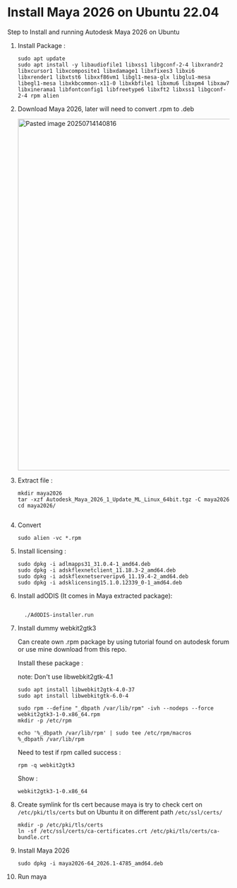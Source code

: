# Install Maya 2026 on Ubuntu 22.04
Step to Install and running Autodesk Maya 2026 on Ubuntu

1. Install Package :
    ```
    sudo apt update
    sudo apt install -y libaudiofile1 libxss1 libgconf-2-4 libxrandr2 libxcursor1 libxcomposite1 libxdamage1 libxfixes3 libxi6 libxrender1 libxtst6 libxxf86vm1 libgl1-mesa-glx libglu1-mesa libegl1-mesa libxkbcommon-x11-0 libxkbfile1 libxmu6 libxpm4 libxaw7 libxinerama1 libfontconfig1 libfreetype6 libxft2 libxss1 libgconf-2-4 rpm alien
    ```

2. Download Maya 2026, later will need to convert .rpm to .deb

    <img width="1478" height="795" alt="Pasted image 20250714140816" src="https://github.com/user-attachments/assets/b0595294-d05c-491c-a455-f8f81262f5ff" />

3. Extract file :

    ```
    mkdir maya2026
    tar -xzf Autodesk_Maya_2026_1_Update_ML_Linux_64bit.tgz -C maya2026
    cd maya2026/
    
    
    ```
4. Convert

   ```
   sudo alien -vc *.rpm
   ```

5. Install licensing :
    ```
    sudo dpkg -i adlmapps31_31.0.4-1_amd64.deb
    sudo dpkg -i adskflexnetclient_11.18.3-2_amd64.deb
    sudo dpkg -i adskflexnetserveripv6_11.19.4-2_amd64.deb
    sudo dpkg -i adsklicensing15.1.0.12339_0-1_amd64.deb
    ```

6. Install adODIS (It comes in Maya extracted package):

    ```
       
	  ./AdODIS-installer.run
    ```

7. Install dummy webkit2gtk3

    Can create own .rpm package by using tutorial found on autodesk forum or use mine download from this repo.

    Install these package :

    note: Don't use libwebkit2gtk-4.1
    ```
    sudo apt install libwebkit2gtk-4.0-37
    sudo apt install libwebkitgtk-6.0-4
    ```

    ```
    sudo rpm --define "_dbpath /var/lib/rpm" -ivh --nodeps --force webkit2gtk3-1-0.x86_64.rpm
    mkdir -p /etc/rpm
    ```

    ```
    echo '%_dbpath /var/lib/rpm' | sudo tee /etc/rpm/macros
    %_dbpath /var/lib/rpm
    ```

    Need to test if rpm called success :
    ```
    rpm -q webkit2gtk3
    ```
    Show :
    ```
    webkit2gtk3-1-0.x86_64
    ```

8. Create symlink for tls cert
   because maya is try to check cert on `/etc/pki/tls/certs` but on Ubuntu it on different path `/etc/ssl/certs/`
   ```
   mkdir -p /etc/pki/tls/certs
   ln -sf /etc/ssl/certs/ca-certificates.crt /etc/pki/tls/certs/ca-bundle.crt
   ```

9. Install Maya 2026
   ```
   sudo dpkg -i maya2026-64_2026.1-4785_amd64.deb
   ```

10. Run maya
